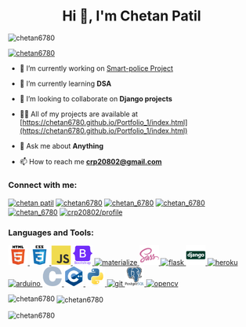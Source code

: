 <h1 align="center">Hi 👋, I'm Chetan Patil</h1>
<p align="left"> <img src="https://komarev.com/ghpvc/?username=chetan6780&label=Profile%20views&color=0e75b6&style=flat"
                alt="chetan6780" /> </p>

<p align="left"> <a href="https://github.com/ryo-ma/github-profile-trophy"><img
                        src="https://github-profile-trophy.vercel.app/?username=chetan6780" alt="chetan6780" /></a> </p>

- 🔭 I’m currently working on [Smart-police Project](https://github.com/chetan6780/smart-police.git)

- 🌱 I’m currently learning **DSA**

- 👯 I’m looking to collaborate on **Django projects**

- 👨‍💻 All of my projects are available at
  [https://chetan6780.github.io/Portfolio_1/index.html](https://chetan6780.github.io/Portfolio_1/index.html)

- 💬 Ask me about **Anything**

- 📫 How to reach me **crp20802@gmail.com**

<h3 align="left">Connect with me:</h3>
<p align="left">
        <a href="https://linkedin.com/in/chetan patil" target="blank"><img align="center"
                        src="https://cdn.jsdelivr.net/npm/simple-icons@3.0.1/icons/linkedin.svg" alt="chetan patil"
                        height="30" width="40" /></a>
        <a href="https://instagram.com/chetan6780" target="blank"><img align="center"
                        src="https://cdn.jsdelivr.net/npm/simple-icons@3.0.1/icons/instagram.svg" alt="chetan6780"
                        height="30" width="40" /></a>
        <a href="https://www.codechef.com/users/chetan_6780" target="blank"><img align="center"
                        src="https://cdn.jsdelivr.net/npm/simple-icons@3.1.0/icons/codechef.svg" alt="chetan_6780"
                        height="30" width="40" /></a>
        <a href="https://www.hackerrank.com/chetan_6780" target="blank"><img align="center"
                        src="https://cdn.jsdelivr.net/npm/simple-icons@3.0.1/icons/hackerrank.svg" alt="chetan_6780"
                        height="30" width="40" /></a>
        <a href="https://codeforces.com/profile/chetan_6780" target="blank"><img align="center"
                        src="https://cdn.jsdelivr.net/npm/simple-icons@3.0.1/icons/codeforces.svg" alt="chetan_6780"
                        height="30" width="40" /></a>
        <a href="https://auth.geeksforgeeks.org/user/crp20802/profile" target="blank"><img align="center"
                        src="https://cdn.jsdelivr.net/npm/simple-icons@3.0.1/icons/geeksforgeeks.svg"
                        alt="crp20802/profile" height="30" width="40" /></a>
</p>

<h3 align="left">Languages and Tools:</h3>
<p align="left">
        <a href="https://www.w3.org/html/" target="_blank"> <img
                        src="https://raw.githubusercontent.com/devicons/devicon/master/icons/html5/html5-original-wordmark.svg"
                        alt="html5" width="40" height="40" />
        </a>
        <a href="https://www.w3schools.com/css/" target="_blank">
                <img src="https://raw.githubusercontent.com/devicons/devicon/master/icons/css3/css3-original-wordmark.svg"
                        alt="css3" width="40" height="40" />
        </a>
        <a href="https://developer.mozilla.org/en-US/docs/Web/JavaScript" target="_blank"> <img
                        src="https://raw.githubusercontent.com/devicons/devicon/master/icons/javascript/javascript-original.svg"
                        alt="javascript" width="40" height="40" />
        </a>
        <a href="https://getbootstrap.com" target="_blank"> <img
                        src="https://raw.githubusercontent.com/devicons/devicon/master/icons/bootstrap/bootstrap-plain-wordmark.svg"
                        alt="bootstrap" width="40" height="40" />
        </a>
        <a href="https://materializecss.com/" target="_blank"> <img
                        src="https://raw.githubusercontent.com/prplx/svg-logos/5585531d45d294869c4eaab4d7cf2e9c167710a9/svg/materialize.svg"
                        alt="materialize" width="40" height="40" />
        </a>
        <a href="https://sass-lang.com" target="_blank"> <img
                        src="https://raw.githubusercontent.com/devicons/devicon/master/icons/sass/sass-original.svg"
                        alt="sass" width="40" height="40" />
        </a>
        <a href="https://flask.palletsprojects.com/" target="_blank">
                <img src="https://www.vectorlogo.zone/logos/pocoo_flask/pocoo_flask-icon.svg" alt="flask" width="40"
                        height="40" />
        </a>
        <a href="https://www.djangoproject.com/" target="_blank"> <img
                        src="https://raw.githubusercontent.com/devicons/devicon/master/icons/django/django-original.svg"
                        alt="django" width="40" height="40" />
        </a>
        <a href="https://heroku.com" target="_blank"> <img
                        src="https://www.vectorlogo.zone/logos/heroku/heroku-icon.svg" alt="heroku" width="40"
                        height="40" />
        </a>
        <a href="https://www.arduino.cc/" target="_blank"> <img
                        src="https://cdn.worldvectorlogo.com/logos/arduino-1.svg" alt="arduino" width="40"
                        height="40" />
        </a>
        <a href="https://www.cprogramming.com/" target="_blank"> <img
                        src="https://raw.githubusercontent.com/devicons/devicon/master/icons/c/c-original.svg" alt="c"
                        width="40" height="40" /> </a>
        <a href="https://www.w3schools.com/cpp/" target="_blank"> <img
                        src="https://raw.githubusercontent.com/devicons/devicon/master/icons/cplusplus/cplusplus-original.svg"
                        alt="cplusplus" width="40" height="40" />
        </a>
        <a href="https://www.python.org" target="_blank"> <img
                        src="https://raw.githubusercontent.com/devicons/devicon/master/icons/python/python-original.svg"
                        alt="python" width="40" height="40" />
        </a>
        <a href="https://git-scm.com/" target="_blank"> <img
                        src="https://www.vectorlogo.zone/logos/git-scm/git-scm-icon.svg" alt="git" width="40"
                        height="40" />
        </a>
        <a href="https://www.postgresql.org" target="_blank">
                <img src="https://raw.githubusercontent.com/devicons/devicon/master/icons/postgresql/postgresql-original-wordmark.svg"
                        alt="postgresql" width="40" height="40" />
        </a>
        <a href="https://opencv.org/" target="_blank"> <img
                        src="https://www.vectorlogo.zone/logos/opencv/opencv-icon.svg" alt="opencv" width="40"
                        height="40" />
        </a>
</p>

<p><img align="left"
                src="https://github-readme-stats.vercel.app/api/top-langs?username=chetan6780&show_icons=true&locale=en&layout=compact&theme=radical"
                alt="chetan6780" /></p>

<p>&nbsp;<img align="center"
                src="https://github-readme-stats.vercel.app/api?username=chetan6780&show_icons=true&locale=en&theme=radical"
                alt="chetan6780" /></p>


<p><img align="center" src="https://github-readme-streak-stats.herokuapp.com/?user=chetan6780&theme=radical" alt="chetan6780" /></p>
